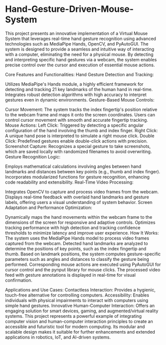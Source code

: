 # Hand-Gesture-Driven-Mouse-System
This project presents an innovative implementation of a Virtual Mouse System that leverages real-time hand gesture recognition using advanced technologies such as MediaPipe Hands, OpenCV, and PyAutoGUI. The system is designed to provide a seamless and intuitive way of interacting with a computer, eliminating the need for a physical mouse. By detecting and interpreting specific hand gestures via a webcam, the system enables precise control over the cursor and execution of essential mouse actions.

Core Features and Functionalities:
Hand Gesture Detection and Tracking:

Utilizes MediaPipe's Hands module, a highly efficient framework for detecting and tracking 21 key landmarks of the human hand in real-time.
Integrates robust detection algorithms with high accuracy to interpret gestures even in dynamic environments.
Gesture-Based Mouse Controls:

Cursor Movement: The system tracks the index fingertip's position relative to the webcam frame and maps it onto the screen coordinates. Users can control cursor movement with smooth and accurate fingertip tracking.
Mouse Actions:
Left Click: Triggered by detecting a specific angular configuration of the hand involving the thumb and index finger.
Right Click: A unique hand pose is interpreted to simulate a right mouse click.
Double Click: Predefined gestures enable double-click actions with precision.
Screenshot Capture: Recognizes a special gesture to take screenshots, which are saved locally with randomized filenames to avoid overwriting.
Gesture Recognition Logic:

Employs mathematical calculations involving angles between hand landmarks and distances between key points (e.g., thumb and index finger).
Incorporates modularized functions for gesture recognition, enhancing code readability and extensibility.
Real-Time Video Processing:

Integrates OpenCV to capture and process video frames from the webcam.
Displays real-time feedback with overlaid hand landmarks and gesture labels, offering users a visual understanding of system behavior.
Screen Adaptation and Performance Optimization:

Dynamically maps the hand movements within the webcam frame to the dimensions of the screen for responsive and adaptive controls.
Optimizes tracking performance with high detection and tracking confidence thresholds to minimize latency and improve user experience.
How It Works:
The system uses the MediaPipe Hands model to process video frames captured from the webcam. Detected hand landmarks are analyzed to determine the positions of key points, such as the index fingertip and thumb.
Based on landmark positions, the system computes gesture-specific parameters such as angles and distances to classify the gesture being performed.
Corresponding mouse actions are executed using PyAutoGUI for cursor control and the pynput library for mouse clicks.
The processed video feed with gesture annotations is displayed in real-time for visual confirmation.

Applications and Use Cases:
Contactless Interaction: Provides a hygienic, touch-free alternative for controlling computers.
Accessibility: Enables individuals with physical impairments to interact with computers using simple hand gestures.
Innovative Human-Computer Interaction: Offers an engaging solution for smart devices, gaming, and augmented/virtual reality systems.
This project represents a powerful example of integrating computer vision and human-computer interaction principles to create an accessible and futuristic tool for modern computing. Its modular and scalable design makes it suitable for further enhancements and extended applications in robotics, IoT, and AI-driven systems.
